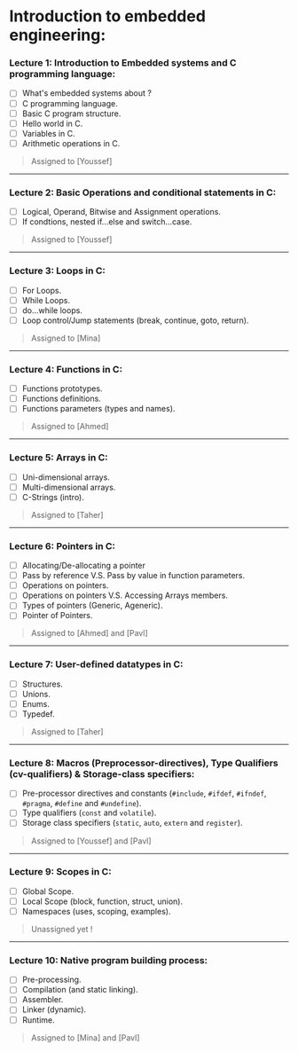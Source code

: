 # Introduction to embedded engineering: 

### Lecture 1: Introduction to Embedded systems and C programming language:

- [ ] What's embedded systems about ?
- [ ] C programming language.
- [ ] Basic C program structure.
- [ ] Hello world in C.
- [ ] Variables in C.
- [ ] Arithmetic operations in C.

> Assigned to [Youssef]
-----------------------------------------------------------------
### Lecture 2: Basic Operations and conditional statements in C:

- [ ] Logical, Operand, Bitwise and Assignment operations.
- [ ] If condtions, nested if...else and switch...case.

> Assigned to [Youssef]
-----------------------------------------------------------------
### Lecture 3: Loops in C:

- [ ] For Loops.
- [ ] While Loops.
- [ ] do...while loops.
- [ ] Loop control/Jump statements (break, continue, goto, return).

> Assigned to [Mina]
-----------------------------------------------------------------
### Lecture 4: Functions in C:

- [ ] Functions prototypes.
- [ ] Functions definitions.
- [ ] Functions parameters (types and names).

> Assigned to [Ahmed]
-----------------------------------------------------------------
### Lecture 5: Arrays in C:

- [ ] Uni-dimensional arrays.
- [ ] Multi-dimensional arrays.
- [ ] C-Strings (intro).

> Assigned to [Taher]
-----------------------------------------------------------------
### Lecture 6: Pointers in C:

- [ ] Allocating/De-allocating a pointer
- [ ] Pass by reference V.S. Pass by value in function parameters.
- [ ] Operations on pointers.
- [ ] Operations on pointers V.S. Accessing Arrays members.
- [ ] Types of pointers (Generic, Ageneric).
- [ ] Pointer of Pointers.

> Assigned to [Ahmed] and [Pavl]
-----------------------------------------------------------------
### Lecture 7: User-defined datatypes in C:

- [ ] Structures.
- [ ] Unions.
- [ ] Enums.
- [ ] Typedef.

> Assigned to [Taher]
-----------------------------------------------------------------
### Lecture 8: Macros (Preprocessor-directives), Type Qualifiers (cv-qualifiers) & Storage-class specifiers: 

- [ ] Pre-processor directives and constants (`#include`, `#ifdef`, `#ifndef`, `#pragma`, `#define` and `#undefine`).
- [ ] Type qualifiers (`const` and `volatile`).
- [ ] Storage class specifiers (`static`, `auto`, `extern` and `register`).

> Assigned to [Youssef] and [Pavl]
-----------------------------------------------------------------
### Lecture 9: Scopes in C:

- [ ] Global Scope.
- [ ] Local Scope (block, function, struct, union).
- [ ] Namespaces (uses, scoping, examples).

> Unassigned yet !
-----------------------------------------------------------------
### Lecture 10: Native program building process: 

- [ ] Pre-processing.
- [ ] Compilation (and static linking).
- [ ] Assembler.
- [ ] Linker (dynamic).
- [ ] Runtime.

> Assigned to [Mina] and [Pavl]
